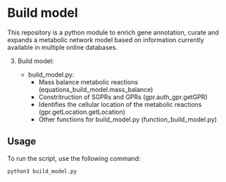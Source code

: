 # Build model

This repository is a python module to enrich gene annotation, curate and expands a metabolic network model based on information currently available in multiple online databases.

3. Build model: 

	- build_model.py:
		- Mass balance metabolic reactions (equations_build_model.mass_balance)
		- Constritruction of SGPRs and GPRs (gpr.auth_gpr.getGPR)
		- Identifies the cellular location of the metabolic reactions (gpr.getLocation.getLocation)
		- Other functions for build_model.py (function_build_model.py)

## Usage

To run the script, use the following command:

```
python3 build_model.py
```
